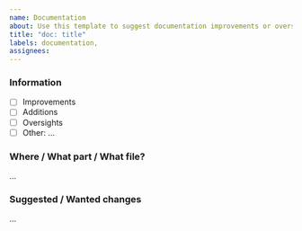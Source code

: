 ```yaml
---
name: Documentation
about: Use this template to suggest documentation improvements or oversights.
title: "doc: title"
labels: documentation,
assignees:
---
```


### Information

- [ ] Improvements
- [ ] Additions
- [ ] Oversights
- [ ] Other: ...

### Where / What part / What file?

...

### Suggested / Wanted changes

...